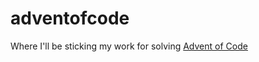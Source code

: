# adventofcode
Where I'll be sticking my work for solving [Advent of Code](https://adventofcode.com/)
